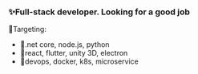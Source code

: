 ### ✨Full-stack developer. Looking for a good job 

🎯Targeting: 
- 🌱.net core, node.js, python
- 🌱react, flutter, unity 3D, electron
- 🌱devops, docker, k8s, microservice

<!--
**Goxiaoy/Goxiaoy** is a ✨ _special_ ✨ repository because its `README.md` (this file) appears on your GitHub profile.

Here are some ideas to get you started:

- 🔭 I’m currently working on ...
- 🌱 I’m currently learning ...
- 👯 I’m looking to collaborate on ...
- 🤔 I’m looking for help with ...
- 💬 Ask me about ...
- 📫 How to reach me: ...
- 😄 Pronouns: ...
- ⚡ Fun fact: ...
-->

